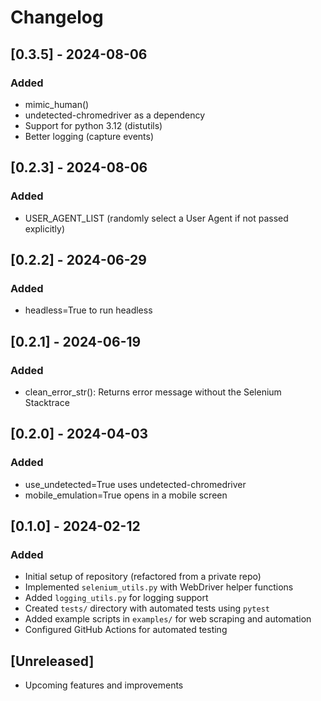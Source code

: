 # Changelog

## [0.3.5] - 2024-08-06
### Added
- mimic_human()
- undetected-chromedriver as a dependency
- Support for python 3.12 (distutils)
- Better logging (capture events)

## [0.2.3] - 2024-08-06
### Added
- USER_AGENT_LIST (randomly select a User Agent if not passed explicitly)

## [0.2.2] - 2024-06-29
### Added
- headless=True to run headless

## [0.2.1] - 2024-06-19
### Added
- clean_error_str(): Returns error message without the Selenium Stacktrace

## [0.2.0] - 2024-04-03
### Added
- use_undetected=True uses undetected-chromedriver
- mobile_emulation=True opens in a mobile screen

## [0.1.0] - 2024-02-12
### Added
- Initial setup of repository (refactored from a private repo)
- Implemented `selenium_utils.py` with WebDriver helper functions
- Added `logging_utils.py` for logging support
- Created `tests/` directory with automated tests using `pytest`
- Added example scripts in `examples/` for web scraping and automation
- Configured GitHub Actions for automated testing

## [Unreleased]
- Upcoming features and improvements
